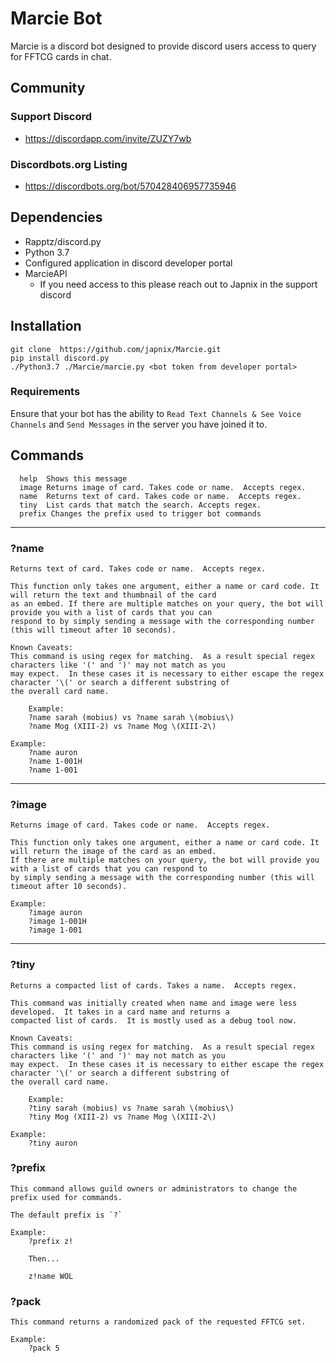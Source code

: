 # Marcie Bot
Marcie is a discord bot designed to provide discord users access to query for FFTCG cards in chat.

## Community
### Support Discord
- https://discordapp.com/invite/ZUZY7wb

### Discordbots.org Listing
- https://discordbots.org/bot/570428406957735946

## Dependencies
- Rapptz/discord.py
- Python 3.7
- Configured application in discord developer portal
- MarcieAPI
    + If you need access to this please reach out to Japnix in the support discord

## Installation
```
git clone  https://github.com/japnix/Marcie.git
pip install discord.py
./Python3.7 ./Marcie/marcie.py <bot token from developer portal>
```
### Requirements
Ensure that your bot has the ability to `Read Text Channels & See Voice Channels` and `Send Messages` in the server you have joined it to.

## Commands
```
  help  Shows this message
  image Returns image of card. Takes code or name.  Accepts regex.
  name  Returns text of card. Takes code or name.  Accepts regex.
  tiny  List cards that match the search. Accepts regex. 
  prefix Changes the prefix used to trigger bot commands
```
___

### ?name <name>
```
Returns text of card. Takes code or name.  Accepts regex.

This function only takes one argument, either a name or card code. It will return the text and thumbnail of the card
as an embed. If there are multiple matches on your query, the bot will provide you with a list of cards that you can
respond to by simply sending a message with the corresponding number (this will timeout after 10 seconds).

Known Caveats:
This command is using regex for matching.  As a result special regex characters like '(' and ')' may not match as you
may expect.  In these cases it is necessary to either escape the regex character '\(' or search a different substring of
the overall card name.

    Example:
    ?name sarah (mobius) vs ?name sarah \(mobius\)
    ?name Mog (XIII-2) vs ?name Mog \(XIII-2\)

Example:
    ?name auron
    ?name 1-001H
    ?name 1-001
```
___

### ?image <name>
```
Returns image of card. Takes code or name.  Accepts regex.

This function only takes one argument, either a name or card code. It will return the image of the card as an embed.
If there are multiple matches on your query, the bot will provide you with a list of cards that you can respond to
by simply sending a message with the corresponding number (this will timeout after 10 seconds).

Example:
    ?image auron
    ?image 1-001H
    ?image 1-001
```
___

### ?tiny <name>
```
Returns a compacted list of cards. Takes a name.  Accepts regex.

This command was initially created when name and image were less developed.  It takes in a card name and returns a
compacted list of cards.  It is mostly used as a debug tool now.

Known Caveats:
This command is using regex for matching.  As a result special regex characters like '(' and ')' may not match as you
may expect.  In these cases it is necessary to either escape the regex character '\(' or search a different substring of
the overall card name.

    Example:
    ?tiny sarah (mobius) vs ?name sarah \(mobius\)
    ?tiny Mog (XIII-2) vs ?name Mog \(XIII-2\)

Example:
    ?tiny auron
```

### ?prefix <prefix>
```
This command allows guild owners or administrators to change the prefix used for commands.

The default prefix is `?`

Example:
    ?prefix z!

    Then...
    
    z!name WOL
```

### ?pack <number>
```
This command returns a randomized pack of the requested FFTCG set.

Example:
    ?pack 5
```